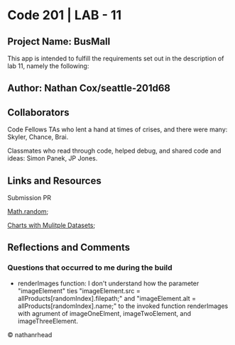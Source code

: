 # Code 201 | LAB - 11

## Project Name: BusMall

This app is intended to fulfill the requirements set out in the description of lab 11, namely the following:


## Author: Nathan Cox/seattle-201d68

## Collaborators

Code Fellows TAs who lent a hand at times of crises, and there were many: Skyler, Chance, Brai.

Classmates who read through code, helped debug, and shared code and ideas: Simon Panek, JP Jones.

## Links and Resources

Submission PR

[Math.random](https://developer.mozilla.org/en-US/docs/Web/JavaScript/Reference/Global_Objects/Math/random);

[Charts with Mulitple Datasets](https://codepen.io/Shokeen/pen/NpgbKg);

## Reflections and Comments

### Questions that occurred to me during the build

* renderImages function: I don't understand how the parameter "imageElement" ties "imageElement.src = allProducts[randomIndex].filepath;" and "imageElement.alt = allProducts[randomIndex].name;" to the invoked function renderImages with agrument of imageOneElment, imageTwoElement, and imageThreeElement. 

© nathanrhead

